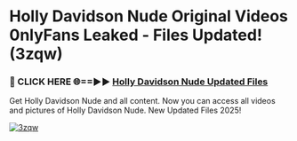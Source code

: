 # Holly Davidson Nude Original Videos 0nlyFans Leaked - Files Updated! (3zqw)

<h3>🔴 CLICK HERE 🌐==►► <a href="https://tinyurl.com/52m3yx9h" rel="nofollow">Holly Davidson Nude Updated Files</a></h3>

Get Holly Davidson Nude and all content. Now you can access all videos and pictures of Holly Davidson Nude. New Updated Files 2025!

[![3zqw](https://i.imgur.com/TnHtlc8.gif)](https://tinyurl.com/52m3yx9h)
